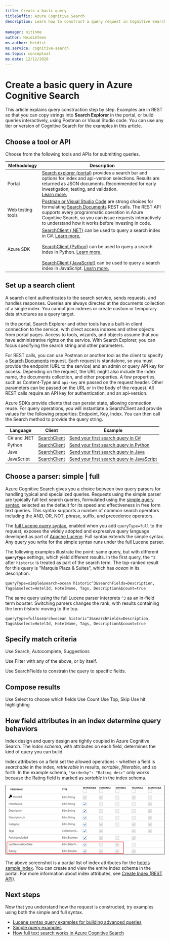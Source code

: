 ```yaml
---
title: Create a basic query
titleSuffix: Azure Cognitive Search
description: Learn how to construct a query request in Cognitive Search, which tools and APIs to use for testing and code, and how query decisions start with index design.

manager: nitinme
author: HeidiSteen
ms.author: heidist
ms.service: cognitive-search
ms.topic: conceptual
ms.date: 12/12/2020
---
```


# Create a basic query in Azure Cognitive Search

This article explains query construction step by step. Examples are in REST so that you can copy strings into **Search Explorer** in the portal, or build queries interactively, using Postman or Visual Studio code. You can use any tier or version of Cognitive Search for the examples in this article.

## Choose a tool or API

Choose from the following tools and APIs for submitting queries.

| Methodology | Description |
|-------------|-------------|
| Portal| [Search explorer (portal)](search-explorer.md) provides a search bar and options for index and api-version selections. Results are returned as JSON documents. Recommended for early investigation, testing, and validation. <br/>[Learn more.](search-explorer.md) |
| Web testing tools| [Postman or Visual Studio Code](search-get-started-rest.md) are strong choices for formulating [Search Documents](/rest/api/searchservice/search-documents) REST calls. The REST API supports every programmatic operation in Azure Cognitive Search, so you can issue requests interactively to understand how it works before investing in code.  |
| Azure SDK | [SearchClient (.NET)](/dotnet/api/azure.search.documents.searchclient) can be used to query a search index in C#.  [Learn more.](search-howto-dotnet-sdk.md) <br/><br/>[SearchClient (Python)](/dotnet/api/azure.search.documents.searchclient) can be used to query a search index in Python. [Learn more.](search-get-started-python.md) <br/><br/> [SearchClient (JavaScript)](/dotnet/api/azure.search.documents.searchclient) can be used to query a search index in JavaScript. [Learn more.](search-get-started-javascript.md)  |

## Set up a search client

A search client authenticates to the search service, sends requests, and handles responses. Queries are always directed at the documents collection of a single index. You cannot join indexes or create custom or temporary data structures as a query target.

In the portal, Search Explorer and other tools have a built-in client connection to the service, with direct access indexes and other objects from portal pages. Access to tools, wizards, and objects assume that you have administrative rights on the service. With Search Explorer, you can focus specifying the search string and other parameters. 

For REST calls, you can use Postman or another tool as the client to specify a [Search Documents](/rest/api/searchservice/search-documents) request. Each request is standalone, so you must provide the endpoint (URL to the service) and an admin or query API key for access. Depending on the request, the URL might also include the index name, the documents collection, and other properties. A few properties, such as Content-Type and `api-key` are passed on the request header. Other parameters can be passed on the URL or in the body of the request. All REST calls require an API key for authentication, and an api-version.

Azure SDKs provide clients that can persist state, allowing connection reuse. For query operations, you will instantiate a SearchClient and provide values for the following properties: Endpoint, Key, Index. You can then call the Search method to provide the query string. 

| Language | Client | Example |
|----------|--------|---------|
| C# and .NET | [SearchClient](/dotnet/api/azure.search.documents.searchclient) | [Send your first search query in C#](/dotnet/api/overview/azure/search.documents-readme#send-your-first-search-query) |
| Python      | [SearchClient](/python/api/azure-search-documents/azure.search.documents.searchclient) | [Send your first search query in Python](/python/api/overview/azure/search-documents-readme#send-your-first-search-request) |
| Java        | [SearchClient](/java/api/com.azure.search.documents.searchclient) | [Send your first search query in Java](/java/api/overview/azure/search-documents-readme#send-your-first-search-query)  |
| JavaScript  | [SearchClient](/javascript/api/@azure/search-documents/searchclient) | [Send your first search query in JavaScript](/javascript/api/overview/azure/search-documents-readme#send-your-first-search-query)  |

## Choose a parser: simple | full

Azure Cognitive Search gives you a choice between two query parsers for handling typical and specialized queries. Requests using the simple parser are typically full text search queries, formulated using the [simple query syntax](query-simple-syntax.md), selected as the default for its speed and effectiveness in free form text queries. This syntax supports a number of common search operators including the AND, OR, NOT, phrase, suffix, and precedence operators.

The [full Lucene query syntax](query-Lucene-syntax.md#bkmk_syntax), enabled when you add `queryType=full` to the request, exposes the widely adopted and expressive query language developed as part of [Apache Lucene](https://lucene.apache.org/core/6_6_1/queryparser/org/apache/lucene/queryparser/classic/package-summary.html). Full syntax extends the simple syntax. Any query you write for the simple syntax runs under the full Lucene parser. 

The following examples illustrate the point: same query, but with different **`queryType`** settings, which yield different results. In the first query, the `^3` after `historic` is treated as part of the search term. The top-ranked result for this query is "Marquis Plaza & Suites", which has *ocean* in its description.

```http
queryType=simple&search=ocean historic^3&searchFields=Description, Tags&$select=HotelId, HotelName, Tags, Description&$count=true
```

The same query using the full Lucene parser interprets `^3` as an in-field term booster. Switching parsers changes the rank, with results containing the term *historic* moving to the top.

```http
queryType=full&search=ocean historic^3&searchFields=Description, Tags&$select=HotelId, HotelName, Tags, Description&$count=true
```

## Specify match criteria

Use Search, Autocomplete, Suggestions

Use Filter with any of the above, or by itself.

Use SearchFields to constrain the query to specific fields.

## Compose results

Use Select to choose which fields
Use Count
Use Top, Skip
Use hit highlighting

## How field attributes in an index determine query behaviors

Index design and query design are tightly coupled in Azure Cognitive Search. The *index schema*, with attributes on each field, determines the kind of query you can build.

Index attributes on a field set the allowed operations - whether a field is *searchable* in the index, *retrievable* in results, *sortable*, *filterable*, and so forth. In the example schema, `"$orderby": "Rating desc"` only works because the Rating field is marked as *sortable* in the index schema.

![Index definition for the hotel sample](./media/search-query-overview/hotel-sample-index-definition.png "Index definition for the hotel sample")

The above screenshot is a partial list of index attributes for the [hotels sample index](search-get-started-portal.md). You can create and view the entire index schema in the portal. For more information about index attributes, see [Create Index (REST API)](/rest/api/searchservice/create-index).

## Next steps

Now that you understand how the request is constructed, try examples using both the simple and full syntax.

+ [Lucene syntax query examples for building advanced queries](search-query-lucene-examples.md)
+ [Simple query examples](search-query-simple-examples.md)
+ [How full text search works in Azure Cognitive Search](search-lucene-query-architecture.md)